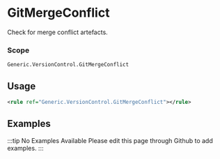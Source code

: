 # GitMergeConflict

Check for merge conflict artefacts.

### Scope

`Generic.VersionControl.GitMergeConflict`

## Usage

```xml
<rule ref="Generic.VersionControl.GitMergeConflict"></rule>
```

## Examples

:::tip No Examples Available
Please edit this page through Github to add examples.
:::